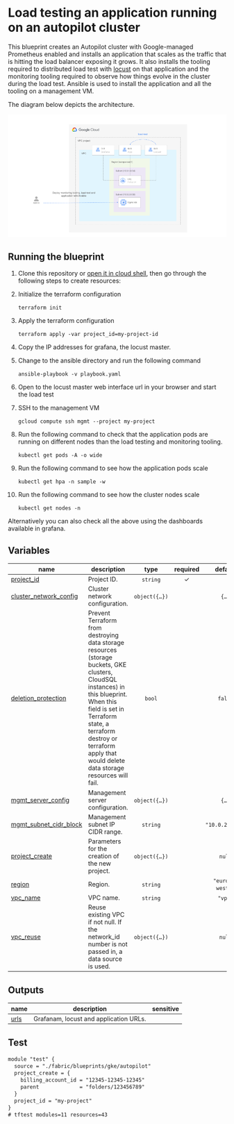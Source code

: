 # Load testing an application running on an autopilot cluster

This blueprint creates an Autopilot cluster with Google-managed Prometheus enabled and installs an application that scales as the traffic that is hitting the load balancer exposing it grows. It also installs the tooling required to distributed load test with [locust](https://locust.io) on that application and the monitoring tooling required to observe how things evolve in the cluster during the load test. Ansible is used to install the application and all the tooling on a management VM.

The diagram below depicts the architecture.

![Diagram](./diagram.png)

## Running the blueprint

1. Clone this repository or [open it in cloud shell](https://ssh.cloud.google.com/cloudshell/editor?cloudshell_git_repo=https%3A%2F%2Fgithub.com%2Fterraform-google-modules%2Fcloud-foundation-fabric&cloudshell_print=cloud-shell-readme.txt&cloudshell_working_dir=blueprints%2Fgke%2Fautopilot), then go through the following steps to create resources:

2. Initialize the terraform configuration

    ```
    terraform init
    ```

3. Apply the terraform configuration

    ```
    terraform apply -var project_id=my-project-id
    ```

4. Copy the IP addresses for grafana, the locust master.

4. Change to the ansible directory and run the following command

    ```
    ansible-playbook -v playbook.yaml
    ```

5. Open to the locust master web interface url in your browser and start the load test

6. SSH to the management VM

    ```
    gcloud compute ssh mgmt --project my-project
    ```

7. Run the following command to check that the application pods are running on different nodes than the load testing and monitoring tooling.

    ```
    kubectl get pods -A -o wide
    ```
  
8. Run the following command to see how the application pods scale

    ```
    kubectl get hpa -n sample -w
    ```

9. Run the following command to see how the cluster nodes scale

    ```
    kubectl get nodes -n
    ```

Alternatively you can also check all the above using the dashboards available in grafana.
<!-- BEGIN TFDOC -->
## Variables

| name | description | type | required | default |
|---|---|:---:|:---:|:---:|
| [project_id](variables.tf#L75) | Project ID. | <code>string</code> | ✓ |  |
| [cluster_network_config](variables.tf#L17) | Cluster network configuration. | <code title="object&#40;&#123;&#10;  nodes_cidr_block              &#61; string&#10;  pods_cidr_block               &#61; string&#10;  services_cidr_block           &#61; string&#10;  master_authorized_cidr_blocks &#61; map&#40;string&#41;&#10;  master_cidr_block             &#61; string&#10;&#125;&#41;">object&#40;&#123;&#8230;&#125;&#41;</code> |  | <code title="&#123;&#10;  nodes_cidr_block    &#61; &#34;10.0.1.0&#47;24&#34;&#10;  pods_cidr_block     &#61; &#34;172.16.0.0&#47;20&#34;&#10;  services_cidr_block &#61; &#34;192.168.0.0&#47;24&#34;&#10;  master_authorized_cidr_blocks &#61; &#123;&#10;    internal &#61; &#34;10.0.0.0&#47;8&#34;&#10;  &#125;&#10;  master_cidr_block &#61; &#34;10.0.0.0&#47;28&#34;&#10;&#125;">&#123;&#8230;&#125;</code> |
| [deletion_protection](variables.tf#L37) | Prevent Terraform from destroying data storage resources (storage buckets, GKE clusters, CloudSQL instances) in this blueprint. When this field is set in Terraform state, a terraform destroy or terraform apply that would delete data storage resources will fail. | <code>bool</code> |  | <code>false</code> |
| [mgmt_server_config](variables.tf#L44) | Management server configuration. | <code title="object&#40;&#123;&#10;  disk_size     &#61; number&#10;  disk_type     &#61; string&#10;  image         &#61; string&#10;  instance_type &#61; string&#10;&#125;&#41;">object&#40;&#123;&#8230;&#125;&#41;</code> |  | <code title="&#123;&#10;  disk_size     &#61; 50&#10;  disk_type     &#61; &#34;pd-ssd&#34;&#10;  image         &#61; &#34;projects&#47;ubuntu-os-cloud&#47;global&#47;images&#47;family&#47;ubuntu-2204-lts&#34;&#10;  instance_type &#61; &#34;n1-standard-2&#34;&#10;&#125;">&#123;&#8230;&#125;</code> |
| [mgmt_subnet_cidr_block](variables.tf#L60) | Management subnet IP CIDR range. | <code>string</code> |  | <code>&#34;10.0.2.0&#47;24&#34;</code> |
| [project_create](variables.tf#L66) | Parameters for the creation of the new project. | <code title="object&#40;&#123;&#10;  billing_account_id &#61; string&#10;  parent             &#61; string&#10;&#125;&#41;">object&#40;&#123;&#8230;&#125;&#41;</code> |  | <code>null</code> |
| [region](variables.tf#L80) | Region. | <code>string</code> |  | <code>&#34;europe-west1&#34;</code> |
| [vpc_name](variables.tf#L86) | VPC name. | <code>string</code> |  | <code>&#34;vpc&#34;</code> |
| [vpc_reuse](variables.tf#L93) | Reuse existing VPC if not null. If the network_id number is not passed in, a data source is used. | <code title="object&#40;&#123;&#10;  use_data_source &#61; optional&#40;bool, true&#41;&#10;  vpc_attributes &#61; optional&#40;object&#40;&#123;&#10;    network_id &#61; number&#10;  &#125;&#41;&#41;&#10;&#125;&#41;">object&#40;&#123;&#8230;&#125;&#41;</code> |  | <code>null</code> |

## Outputs

| name | description | sensitive |
|---|---|:---:|
| [urls](outputs.tf#L17) | Grafanam, locust and application URLs. |  |
<!-- END TFDOC -->
## Test

```hcl
module "test" {
  source = "./fabric/blueprints/gke/autopilot"
  project_create = {
    billing_account_id = "12345-12345-12345"
    parent             = "folders/123456789"
  }
  project_id = "my-project"
}
# tftest modules=11 resources=43
```
